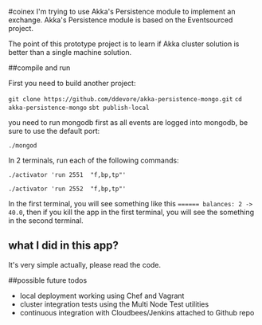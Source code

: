 #coinex
I'm trying to use Akka's Persistence module to implement an exchange. Akka's Persistence module is based on the Eventsourced project.

The point of this prototype project is to learn if Akka cluster solution is better than a single machine solution.

##compile and run

First you need to build another project:

`git clone https://github.com/ddevore/akka-persistence-mongo.git`
`cd akka-persistence-mongo`
`sbt publish-local`

you need to run mongodb first as all events are logged into mongodb, be sure to use the default port:

`./mongod`


In 2 terminals, run each of the following commands:

`./activator 'run 2551  "f,bp,tp"'`

`./activator 'run 2552  "f,bp,tp"'`



In the first terminal, you will see something like this `====== balances: 2 -> 40.0`, then if you kill the app in the first terminal, you will see the something in the second terminal. 

## what I did in this app?
It's very simple actually, please read the code.


##possible future todos

- local deployment working using Chef and Vagrant
- cluster integration tests using the Multi Node Test utilities
- continuous integration with Cloudbees/Jenkins attached to Github repo
